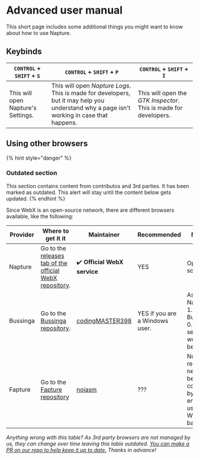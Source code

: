 # Advanced user manual

This short page includes some additional things you might want to know about how to use Napture.

## Keybinds

| `CONTROL` + `SHIFT` + `S` | `CONTROL` + `SHIFT` + `P` | `CONTROL` + `SHIFT` + `I` |
| ------------------------- | ------------------------- | ------------------------- |
| This will open Napture's Settings. | This will open *Napture Logs*. This is made for developers, but it may help you understand why a page isn't working in case that happens. | This will open the *GTK Inspector*. This is made for developers. |

## Using other browsers

{% hint style="danger" %}
### Outdated section
This section contains content from contributos and 3rd parties. It has been marked as outdated. This alert will stay until the content below gets updated.
{% endhint %}

Since WebX is an open-source network, there are different browsers available, like the following:

| Provider | Where to get it it | Maintainer | Recommended | Notes |
| -------- | ------------------ | ---------- | ----------- | ----- |
| Napture | Go to the [releases tab of the official WebX repository](https://github.com/face-hh/webx/releases/latest). | :heavy_check_mark: **Official WebX service** | YES | Open source |
| Bussinga | Go to the [Bussinga repository](https://github.com/codingMASTER398/bussinga/releases/latest). | [codingMASTER398](https://github.com/codingMASTER398) | YES if you are a Windows user. | As of Napture 1.2.2, Bussinga 0.0.1 seems to work better. |
| Fapture | Go to the [Fapture repository](https://github.com/nojasm/fapture/) | [nojasm](https://github.com/nojasm/) | ??? | No releases, needs to be compiled by the end user.<br/> Webview based. |

*Anything wrong with this table? As 3rd party browsers are not managed by us, they can change over time leaving this table outdated. [You can make a PR on our repo to help keep it up to date.](https://github.com/face-hh/webx/blob/main/docs) Thanks in advance!*